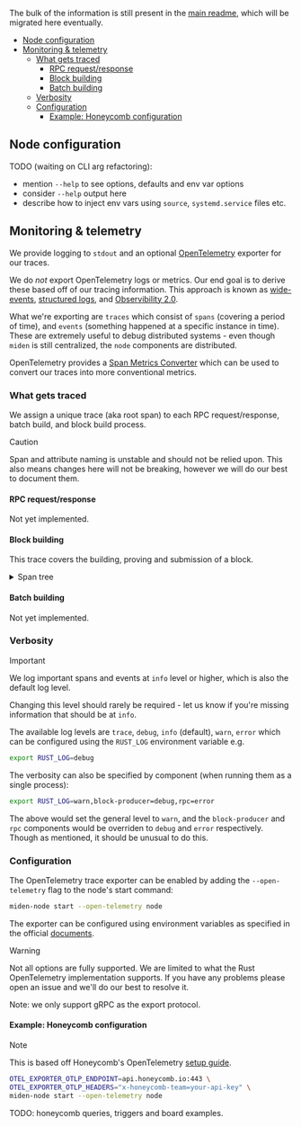 The bulk of the information is still present in the [main readme](/README.md), which will be migrated here eventually.

<!--toc:start-->

- [Node configuration](#node-configuration)
- [Monitoring & telemetry](#monitoring-telemetry)
  - [What gets traced](#what-gets-traced)
    - [RPC request/response](#rpc-requestresponse)
    - [Block building](#block-building)
    - [Batch building](#batch-building)
  - [Verbosity](#verbosity)
  - [Configuration](#configuration)
    - [Example: Honeycomb configuration](#example-honeycomb-configuration)

<!--toc:end-->

## Node configuration

TODO (waiting on CLI arg refactoring):

- mention `--help` to see options, defaults and env var options
- consider `--help` output here
- describe how to inject env vars using `source`, `systemd.service` files etc.

## Monitoring & telemetry

We provide logging to `stdout` and an optional [OpenTelemetry](https://opentelemetry.io/) exporter for our traces.

We do _not_ export OpenTelemetry logs or metrics. Our end goal is to derive these based off of our tracing information.
This approach is known as [wide-events](https://isburmistrov.substack.com/p/all-you-need-is-wide-events-not-metrics),
[structured logs](https://newrelic.com/blog/how-to-relic/structured-logging), and
[Observibility 2.0](https://www.honeycomb.io/blog/time-to-version-observability-signs-point-to-yes).

What we're exporting are `traces` which consist of `spans` (covering a period of time), and `events` (something happened
at a specific instance in time). These are extremely useful to debug distributed systems - even though `miden` is still
centralized, the `node` components are distributed.

OpenTelemetry provides a
[Span Metrics Converter](https://github.com/open-telemetry/opentelemetry-collector-contrib/tree/main/connector/spanmetricsconnector)
which can be used to convert our traces into more conventional metrics.

### What gets traced

We assign a unique trace (aka root span) to each RPC request/response, batch build, and block build process.

> [!CAUTION]
> Span and attribute naming is unstable and should not be relied upon. This also means changes here will not be
> breaking, however we will do our best to document them.

#### RPC request/response

Not yet implemented.

#### Block building

This trace covers the building, proving and submission of a block.

<details>
  <summary>Span tree</summary>
```bash
block_builder.build_block
┝━ block_builder.select_block
│  ┝━ mempool.lock
│  ┕━ mempool.select_block
┝━ block_builder.get_block_inputs
│  ┝━ block_builder.summarize_batches
│  ┕━ store.client.get_block_inputs
│     ┕━ store.rpc/GetBlockInputs
│        ┕━ store.server.get_block_inputs
│           ┝━ validate_nullifiers
│           ┝━ read_account_ids
│           ┝━ validate_notes
│           ┝━ select_block_header_by_block_num
│           ┝━ select_note_inclusion_proofs
│           ┕━ select_block_headers
┝━ block_builder.prove_block
│  ┝━ execute_program
│  ┕━ block_builder.simulate_proving
┝━ block_builder.inject_failure
┕━ block_builder.commit_block
   ┝━ store.client.apply_block
   │ ┕━ store.rpc/ApplyBlock
   │    ┕━ store.server.apply_block
   │       ┕━ apply_block
   │          ┝━ select_block_header_by_block_num
   │          ┕━ update_in_memory_structs
   ┝━ mempool.lock
   ┕━ mempool.commit_block
      ┕━ mempool.revert_expired_transactions
         ┕━ mempool.revert_transactions
```
</details>

#### Batch building

Not yet implemented.

### Verbosity

> [!IMPORTANT]
> We log important spans and events at `info` level or higher, which is also the default log level.
>
> Changing this level should rarely be required - let us know if you're missing information that should be at `info`.

The available log levels are `trace`, `debug`, `info` (default), `warn`, `error` which can be configured using the
`RUST_LOG` environment variable e.g.

```bash
export RUST_LOG=debug
```

The verbosity can also be specified by component (when running them as a single process):

```bash
export RUST_LOG=warn,block-producer=debug,rpc=error
```

The above would set the general level to `warn`, and the `block-producer` and `rpc` components would be overriden to
`debug` and `error` respectively. Though as mentioned, it should be unusual to do this.

### Configuration

The OpenTelemetry trace exporter can be enabled by adding the `--open-telemetry` flag to the node's start command:

```bash
miden-node start --open-telemetry node
```

The exporter can be configured using environment variables as specified in the official
[documents](https://opentelemetry.io/docs/specs/otel/protocol/exporter/).

> [!WARNING]
> Not all options are fully supported. We are limited to what the Rust OpenTelemetry implementation supports. If you
> have any problems please open an issue and we'll do our best to resolve it.
>
> Note: we only support gRPC as the export protocol.

#### Example: Honeycomb configuration

> [!NOTE]
> This is based off Honeycomb's OpenTelemetry
> [setup guide](https://docs.honeycomb.io/send-data/opentelemetry/#using-the-honeycomb-opentelemetry-endpoint).

```bash
OTEL_EXPORTER_OTLP_ENDPOINT=api.honeycomb.io:443 \
OTEL_EXPORTER_OTLP_HEADERS="x-honeycomb-team=your-api-key" \
miden-node start --open-telemetry node
```

TODO: honeycomb queries, triggers and board examples.
